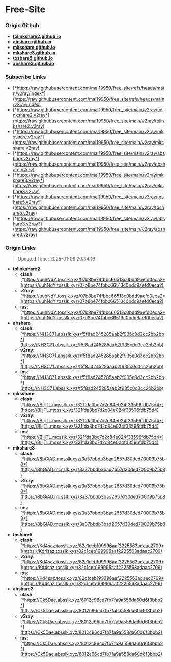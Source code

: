 # Free-Site

### Origin Github

- [**tolinkshare2.github.io**](https://github.com/tolinkshare2/tolinkshare2.github.io)
- [**abshare.github.io**](https://github.com/abshare/abshare.github.io)
- [**mksshare.github.io**](https://github.com/mksshare/mksshare.github.io)
- [**mkshare3.github.io**](https://github.com/mkshare3/mkshare3.github.io)
- [**toshare5.github.io**](https://github.com/toshare5/toshare5.github.io)
- [**abshare3.github.io**](https://github.com/abshare3/abshare3.github.io)

### Subscribe Links

- [*https://raw.githubusercontent.com/mai19950/free_site/refs/heads/main/v2ray/index*](https://raw.githubusercontent.com/mai19950/free_site/refs/heads/main/v2ray/index)
- [*https://raw.githubusercontent.com/mai19950/free_site/main/v2ray/tolinkshare2.v2ray*](https://raw.githubusercontent.com/mai19950/free_site/main/v2ray/tolinkshare2.v2ray)
- [*https://raw.githubusercontent.com/mai19950/free_site/main/v2ray/mksshare.v2ray*](https://raw.githubusercontent.com/mai19950/free_site/main/v2ray/mksshare.v2ray)
- [*https://raw.githubusercontent.com/mai19950/free_site/main/v2ray/abshare.v2ray*](https://raw.githubusercontent.com/mai19950/free_site/main/v2ray/abshare.v2ray)
- [*https://raw.githubusercontent.com/mai19950/free_site/main/v2ray/mkshare3.v2ray*](https://raw.githubusercontent.com/mai19950/free_site/main/v2ray/mkshare3.v2ray)
- [*https://raw.githubusercontent.com/mai19950/free_site/main/v2ray/toshare5.v2ray*](https://raw.githubusercontent.com/mai19950/free_site/main/v2ray/toshare5.v2ray)
- [*https://raw.githubusercontent.com/mai19950/free_site/main/v2ray/abshare3.v2ray*](https://raw.githubusercontent.com/mai19950/free_site/main/v2ray/abshare3.v2ray)

### Origin Links

> Updated Time: 2025-01-08 20:34:19

- **tolinkshare2**
  - **clash**: [*https://uuhNdY.tosslk.xyz/07b8be74fbbc66513c0bdd9aefd0eca2*](https://uuhNdY.tosslk.xyz/07b8be74fbbc66513c0bdd9aefd0eca2)
  - **v2ray**: [*https://uuhNdY.tosslk.xyz/07b8be74fbbc66513c0bdd9aefd0eca2*](https://uuhNdY.tosslk.xyz/07b8be74fbbc66513c0bdd9aefd0eca2)
  - **ios**: [*https://uuhNdY.tosslk.xyz/07b8be74fbbc66513c0bdd9aefd0eca2*](https://uuhNdY.tosslk.xyz/07b8be74fbbc66513c0bdd9aefd0eca2)
- **abshare**
  - **clash**: [*https://NH3C71.absslk.xyz/f5f8ad245285aab2f935c0d3cc2bb2bb*](https://NH3C71.absslk.xyz/f5f8ad245285aab2f935c0d3cc2bb2bb)
  - **v2ray**: [*https://NH3C71.absslk.xyz/f5f8ad245285aab2f935c0d3cc2bb2bb*](https://NH3C71.absslk.xyz/f5f8ad245285aab2f935c0d3cc2bb2bb)
  - **ios**: [*https://NH3C71.absslk.xyz/f5f8ad245285aab2f935c0d3cc2bb2bb*](https://NH3C71.absslk.xyz/f5f8ad245285aab2f935c0d3cc2bb2bb)
- **mksshare**
  - **clash**: [*https://BIljTL.mcsslk.xyz/321fda3bc7d2c84e024f33596fdb75d4*](https://BIljTL.mcsslk.xyz/321fda3bc7d2c84e024f33596fdb75d4)
  - **v2ray**: [*https://BIljTL.mcsslk.xyz/321fda3bc7d2c84e024f33596fdb75d4*](https://BIljTL.mcsslk.xyz/321fda3bc7d2c84e024f33596fdb75d4)
  - **ios**: [*https://BIljTL.mcsslk.xyz/321fda3bc7d2c84e024f33596fdb75d4*](https://BIljTL.mcsslk.xyz/321fda3bc7d2c84e024f33596fdb75d4)
- **mkshare3**
  - **clash**: [*https://8bGiAD.mcsslk.xyz/3a37bbdb3bad2657d30ded70009b75b8*](https://8bGiAD.mcsslk.xyz/3a37bbdb3bad2657d30ded70009b75b8)
  - **v2ray**: [*https://8bGiAD.mcsslk.xyz/3a37bbdb3bad2657d30ded70009b75b8*](https://8bGiAD.mcsslk.xyz/3a37bbdb3bad2657d30ded70009b75b8)
  - **ios**: [*https://8bGiAD.mcsslk.xyz/3a37bbdb3bad2657d30ded70009b75b8*](https://8bGiAD.mcsslk.xyz/3a37bbdb3bad2657d30ded70009b75b8)
- **toshare5**
  - **clash**: [*https://Kd4saz.tosslk.xyz/82c1ceb199996aaf2225563adaac2709*](https://Kd4saz.tosslk.xyz/82c1ceb199996aaf2225563adaac2709)
  - **v2ray**: [*https://Kd4saz.tosslk.xyz/82c1ceb199996aaf2225563adaac2709*](https://Kd4saz.tosslk.xyz/82c1ceb199996aaf2225563adaac2709)
  - **ios**: [*https://Kd4saz.tosslk.xyz/82c1ceb199996aaf2225563adaac2709*](https://Kd4saz.tosslk.xyz/82c1ceb199996aaf2225563adaac2709)
- **abshare3**
  - **clash**: [*https://Ck5Dae.absslk.xyz/8012c96cd7fb7fa9a558da60d6f3bbb2*](https://Ck5Dae.absslk.xyz/8012c96cd7fb7fa9a558da60d6f3bbb2)
  - **v2ray**: [*https://Ck5Dae.absslk.xyz/8012c96cd7fb7fa9a558da60d6f3bbb2*](https://Ck5Dae.absslk.xyz/8012c96cd7fb7fa9a558da60d6f3bbb2)
  - **ios**: [*https://Ck5Dae.absslk.xyz/8012c96cd7fb7fa9a558da60d6f3bbb2*](https://Ck5Dae.absslk.xyz/8012c96cd7fb7fa9a558da60d6f3bbb2)
